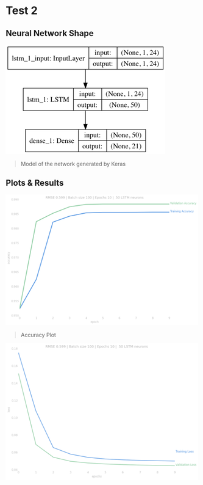 # Test 2

## Neural Network Shape

![Keras Model](plots/model.png)

> Model of the network generated by Keras

## Plots & Results

![Accuracy Plot](plots/acc.png)

> Accuracy Plot

![Loss Plot](plots/loss.png)

